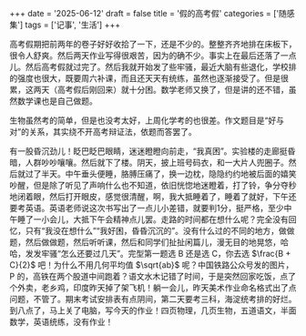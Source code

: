 +++
date = '2025-06-12'
draft = false
title = '假的高考假'
categories = ['随感集']
tags = ['记事', '生活']
+++

高考假期把前两年的卷子好好收拾了一下，还是不少的。整整齐齐地排在床板下，很令人舒爽。然后两天作业写得很艰苦，因为的确不少。事实上在最后还落了一点儿。然后高考假就过完了。然后我就开始发了些牢骚，最近大脑有些退化，学校排的强度也很大，既要周六补课，而且还天天有统练，虽然也逐渐接受了。但是很累，这两天（高考假后刚回来）就十分困。数学老师又换了，但是讲的还不错，虽然数学课也是自己做题。

生物虽然考的简单，但是也没考太好，上周化学考的也很差。作文题目是“好与对”的关系，其实绕不开高考辩证法，依题而答罢了。

有一股昏沉劲儿！眨巴眨巴眼睛，迷迷瞪瞪向前走，“我真困”。实验楼的走廊挺昏暗，人群吵吵嚷嚷。然后就下了楼。阴天，披上班号码衣，和一大片人兜圈子。然后就过了半天。中午垂头便睡，胳膊压痛了，换一边枕，隐隐约约地被后面的嬉笑吵醒，但是除了听见了声响什么也不知道，依旧恍惚地迷瞪着，打了铃，争分夺秒地闭着眼，然后打开眼皮，感觉很清醒，啊，我大抵睡着了，睡着了就好，下午还要考英语。英语老师说这次书写出了一点儿小差错，就要判1分，挺严格，至少中午睡了一小会儿，大抵下午会精神点儿罢。走路的时间都在想什么呢？完全没有回忆，只有“我没在想什么”“我好困，昏昏沉沉的”。没有什么过的不同的地方，做做题，然后做做题，然后听听课，然后和同学们扯扯闲篇儿，漫无目的地晃悠，哈哈，发发牢骚“怎么还要过几天”。完型第一题选 B 还是选 C，你去选 $\frac{B + C}{2}$ 吧！为什么不用几何平均值 $\sqrt{ab}$ 呢？中国铁路公众号发的图片，P 的，高铁在两个股道中间跑着？语文水木记错了时间，于是突然回家吃饭，点了个外卖，老乡鸡，印度昨天掉了架飞机！躺一会儿，昨天美术作业命名格式出了点问题，不管了。期末考试安排表有点阴间，第二天要考三科，海淀统考排的好烂。到八点了，马上关了电脑，写今天的作业！四页物理，几页生物，五道语文，半面数学，英语统练，没有作业！